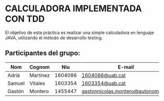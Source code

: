 # CALCULADORA IMPLEMENTADA CON TDD

El objetivo de esta práctica es realizar una simple calculadora en lenguaje JAVA, utilizando el mètodo de desarrollo testing.

## Participantes del grupo:

|Nom|Cognom|Niu|E-mail|
|----|-----|----|-----|
|Adrià|Martínez|1604086|1604086@uab.cat|
|Samuel|Vitales|1603354|1603354@uab.cat|
|Gastón|Montero|1455447|gastonnicolas.montero@autonoma.cat|
